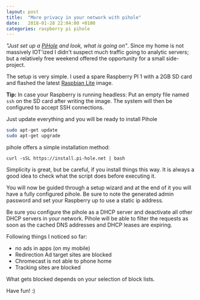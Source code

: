 ```yaml
---
layout: post
title:  "More privacy in your network with pihole"
date:   2018-01-28 22:04:00 +0100
categories: raspberry pi pihole
---
```


*"Just set up a [PiHole][pihole] and look, what is going on"*. Since my home is not massively IOT'ized I didn't suspect much traffic going to analytic servers; but a relatively free weekend offered the opportunity for a small side-project.

The setup is very simple. I used a spare Raspberry PI 1 with a 2GB SD card and flashed the latest [Raspbian Lite][raspbian] image.

**Tip:** In case your Raspberry is running headless: Put an empty file named `ssh` on the SD card after writing the image. The system will then be configured to accept SSH connections.

Just update everything and you will be ready to install Pihole

```bash
sudo apt-get update
sudo apt-get upgrade
```

pihole offers a simple installation method:

```
curl -sSL https://install.pi-hole.net | bash
```

Simplicity is great, but be careful, if you install things this way. It is always a good idea to check what the script does before executing it.

You will now be guided through a setup wizard and at the end of it you will have a fully configured pihole. Be sure to note the generated admin password and set your Raspberry up to use a static ip address.

Be sure you configure the pihole as a DHCP server and deactivate all other DHCP servers in your network. Pihole will be able to filter the requests as soon as the cached DNS addresses and DHCP leases are expiring.

Following things I noticed so far:
- no ads in apps (on my mobile)
- Redirection Ad target sites are blocked
- Chromecast is not able to phone home
- Tracking sites are blocked

What gets blocked depends on your selection of block lists.

Have fun! :)

[pihole]: https://pi-hole.net/
[raspbian]: https://www.raspberrypi.org/downloads/raspbian/
